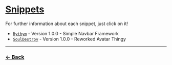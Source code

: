 # [Snippets](https://anzuftnw.github.io/anilist-css/snippets/)
For further information about each snippet, just click on it!

- [`Rythym`](https://anzuftnw.github.io/anilist-css/snippets/rythym.css) - Version 1.0.0 - Simple Navbar Framework
- [`SoulDestroy`](https://anzuftnw.github.io/anilist-css/snippets/souldestroy.css) - Version 1.0.0 - Reworked Avatar Thingy

---
### [<- Back](https://anzuftnw.github.io/anilist-css/)
